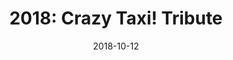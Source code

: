 ---
layout: inner
position: right
title: '2018: Crazy Taxi! Tribute'
date: 2018-10-12
categories: posts
tags: C++ OpenGl 3D Game Bullet SteeringWheel
team_size: 2
roles: Programmer
contribution_url: 'nAn'
contribution:
 - Game Camera
 - Physics & car tweaking and integration
 - Overhead Arrow
 - Logitech Steering wheel implementation

featured_image: '/img/posts/fantasy_brawl.gif'
project_link: 'https://docdonkeys.github.io/Crazy-Taxi/'
button_icon: 'flask'
button_text: 'Visit Project'
lead_text: 'Crazy Taxi! Is a a tribute to the original game with primitive graphics and a random city generation system. This game was developed using the Bullet physics library. Upon completion of the game I started to implement the Logitech SDK for steering Wheels as a personal project.'
---